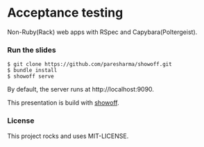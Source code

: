# Acceptance testing

Non-Ruby(Rack) web apps with RSpec and Capybara(Poltergeist).

### Run the slides

```
$ git clone https://github.com/paresharma/showoff.git
$ bundle install
$ showoff serve
```

By default, the server runs at http://localhost:9090.

This presentation is build with [showoff](https://github.com/puppetlabs/showoff).

### License

This project rocks and uses MIT-LICENSE.
